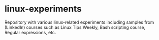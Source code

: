 # linux-experiments
Repository with various linux-related experiments including samples from (LinkedIn) courses such as Linux Tips Weekly, Bash scripting course, Regular expressions, etc.
